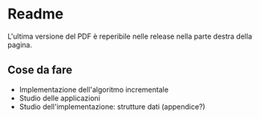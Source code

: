 # Readme
L'ultima versione del PDF è reperibile nelle release nella parte destra della pagina.

## Cose da fare
+ Implementazione dell'algoritmo incrementale
+ Studio delle applicazioni
+ Studio dell'implementazione: strutture dati (appendice?)
